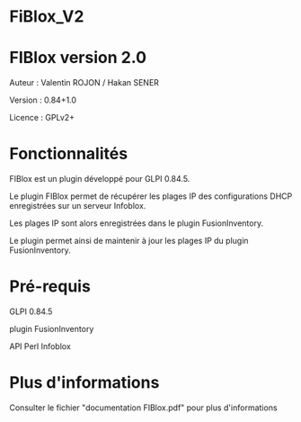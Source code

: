FiBlox_V2
=========
FIBlox version 2.0 
=========
Auteur : Valentin ROJON / Hakan SENER

Version : 0.84+1.0

Licence : GPLv2+

Fonctionnalités
==========
FIBlox est un plugin développé pour GLPI 0.84.5.

Le plugin FIBlox permet de récupérer les plages IP des configurations DHCP enregistrées sur un serveur Infoblox.

Les plages IP sont alors enregistrées dans le plugin FusionInventory.

Le plugin permet ainsi de maintenir à jour les plages IP du plugin FusionInventory.

Pré-requis
==========
GLPI 0.84.5

plugin FusionInventory

API Perl Infoblox

Plus d'informations
============
Consulter le fichier "documentation FIBlox.pdf" pour plus d'informations
